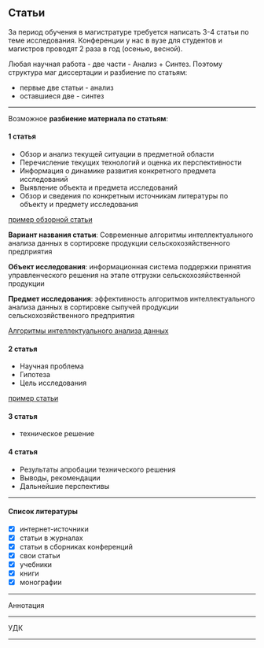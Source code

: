 ## Статьи  

За период обучения в магистратуре требуется написать 3-4 статьи по теме исследования. Конференции у нас в вузе для студентов и магистров проводят 2 раза в год (осенью, весной).  

Любая научная работа - две части - Анализ + Синтез. Поэтому структура маг диссертации и разбиение по статьям:  

- первые две статьи - анализ  
- оставшиеся две - синтез  

---  

Возможное **разбиение материала по статьям**:  

#### 1 статья  

- Обзор и анализ текущей ситуации в предметной области
- Перечисление текущих технологий и оценка их перспективности  
- Информация о динамике развития конкретного предмета исследований  
- Выявление объекта и предмета исследований  
- Обзор и сведения по конкретным источникам литературы по объекту и предмету исследования  

[пример обзорной статьи](./02-%D0%A1%D1%82%D0%B0%D1%82%D1%8C%D1%8F-%D0%BF%D1%80%D0%B8%D0%BC%D0%B5%D1%80/primer-obzornoj-stati.pdf)  

**Вариант названия статьи**: Современные алгоритмы интеллектуального анализа данных в сортировке продукции сельскохозяйственного предприятия  

**Объект исследования**: информационная система поддержки принятия управленческого решения на этапе отгрузки сельскохозяйственной продукции  

**Предмет исследования**: эффективность алгоритмов интеллектуального анализа данных в сортировке сыпучей продукции сельскохозяйственного предприятия  

[Алгоритмы интеллектуального анализа данных](https://tproger.ru/translations/top-10-data-mining-algorithms/)  

#### 2 статья  

- Научная проблема  
- Гипотеза  
- Цель исследования  

[пример статьи](./02-%D0%A1%D1%82%D0%B0%D1%82%D1%8C%D1%8F-%D0%BF%D1%80%D0%B8%D0%BC%D0%B5%D1%80/%D0%91%D0%B5%D0%BB%D1%8F%D0%BA%D0%BE%D0%B2%20%D0%9E%D1%80%D0%B3%D0%B0%D0%BD%D0%B8%D0%B7%D0%B0%D1%86%D0%B8%D1%8F%20%D0%B8%D1%81%D1%81%D0%BB%D0%B5%D0%B4%D0%BE%D0%B2%D0%B0%D1%82%D0%B5%D0%BB%D1%8C%D1%81%D0%BA%D0%BE%D0%B9.pdf)  

#### 3 статья  

- техническое решение  

#### 4 статья  

- Результаты апробации технического решения
- Выводы, рекомендации
- Дальнейшие перспективы

---  

#### Список литературы  

- [x] интернет-источники
- [x] статьи в журналах
- [x] статьи в сборниках конференций
- [x] свои статьи
- [x] учебники
- [x] книги
- [x] монографии

---  

Аннотация  

---  

УДК

---  

